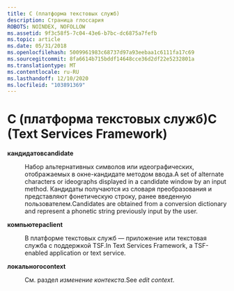```yaml
---
title: C (платформа текстовых служб)
description: Страница глоссария
ROBOTS: NOINDEX, NOFOLLOW
ms.assetid: 9f3c58f5-7c04-43e6-b7bc-dc6875a7fefb
ms.topic: article
ms.date: 05/31/2018
ms.openlocfilehash: 5009961983c68737d97a93eebaa1c6111fa17c69
ms.sourcegitcommit: 8fa6614b715bddf14648cce36d2df22e5232801a
ms.translationtype: MT
ms.contentlocale: ru-RU
ms.lasthandoff: 12/10/2020
ms.locfileid: "103891369"
---
```

# <a name="c-text-services-framework"></a><span data-ttu-id="e66d4-103">C (платформа текстовых служб)</span><span class="sxs-lookup"><span data-stu-id="e66d4-103">C (Text Services Framework)</span></span>

<dl> <dt>

<span data-ttu-id="e66d4-104"><span id="_tsf_candidates_gly"></span><span id="_TSF_CANDIDATES_GLY"></span>**кандидатов**</span><span class="sxs-lookup"><span data-stu-id="e66d4-104"><span id="_tsf_candidates_gly"></span><span id="_TSF_CANDIDATES_GLY"></span>**candidate**</span></span>
</dt> <dd>

<span data-ttu-id="e66d4-105">Набор альтернативных символов или идеографических, отображаемых в окне-кандидате методом ввода.</span><span class="sxs-lookup"><span data-stu-id="e66d4-105">A set of alternate characters or ideographs displayed in a candidate window by an input method.</span></span> <span data-ttu-id="e66d4-106">Кандидаты получаются из словаря преобразования и представляют фонетическую строку, ранее введенную пользователем.</span><span class="sxs-lookup"><span data-stu-id="e66d4-106">Candidates are obtained from a conversion dictionary and represent a phonetic string previously input by the user.</span></span>

</dd> <dt>

<span data-ttu-id="e66d4-107"><span id="_tsf_client_gly"></span><span id="_TSF_CLIENT_GLY"></span>**компьютера**</span><span class="sxs-lookup"><span data-stu-id="e66d4-107"><span id="_tsf_client_gly"></span><span id="_TSF_CLIENT_GLY"></span>**client**</span></span>
</dt> <dd>

<span data-ttu-id="e66d4-108">В платформе текстовых служб — приложение или текстовая служба с поддержкой TSF.</span><span class="sxs-lookup"><span data-stu-id="e66d4-108">In Text Services Framework, a TSF-enabled application or text service.</span></span>

</dd> <dt>

<span data-ttu-id="e66d4-109"><span id="_tsf_context_gly"></span><span id="_TSF_CONTEXT_GLY"></span>**локального**</span><span class="sxs-lookup"><span data-stu-id="e66d4-109"><span id="_tsf_context_gly"></span><span id="_TSF_CONTEXT_GLY"></span>**context**</span></span>
</dt> <dd>

<span data-ttu-id="e66d4-110">См. раздел *изменение контекста*.</span><span class="sxs-lookup"><span data-stu-id="e66d4-110">See *edit context*.</span></span>

</dd> </dl>

 

 




